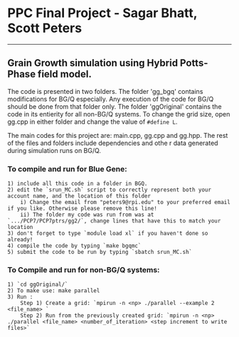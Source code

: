 # PPC Final Project - Sagar Bhatt, Scott Peters #
----------------------------------------------------------------
## Grain Growth simulation using Hybrid Potts-Phase field model.

The code is presented in two folders. The folder 'gg_bgq' contains modifications for BG/Q especially. Any execution of the code for BG/Q should be done from that folder only. The folder 'ggOriginal' contains the code in its entierity for all non-BG/Q systems. To change the grid size, open gg.cpp in either folder and change the value of `#define L`. 

The main codes for this project are: main.cpp, gg.cpp and gg.hpp. The rest of the files and folders include dependencies and othe r data generated during simulation runs on BG/Q.

### To compile and run for Blue Gene:
	1) include all this code in a folder in BGQ. 
	2) edit the `srun_MC.sh` script to correctly represent both your account name, and the location of this folder
		i) Change the email from "peters9@rpi.edu" to your preferred email if you like. Otherwise please remove this line!
		ii) The folder my code was run from was at `.../PCP7/PCP7ptrs/gg2/`, change lines that have this to match your location
	3) don't forget to type `module load xl` if you haven't done so already!
	4) compile the code by typing `make bgqmc`
	5) submit the code to be run by typing `sbatch srun_MC.sh`

### To Compile and run for non-BG/Q systems:
	1) `cd ggOriginal/`
	2) To make use: make parallel
	3) Run : 
		Step 1) Create a grid: `mpirun -n <np> ./parallel --example 2 <file_name> `
		Step 2) Run from the previously created grid: `mpirun -n <np> ./parallel <file_name> <number_of_iteration> <step increment to write files>`
